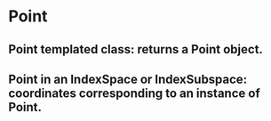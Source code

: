 # Point

## Point<DIM> templated class: returns a Point object.
## Point in an IndexSpace or IndexSubspace: coordinates corresponding to an instance of Point<DIM>.
